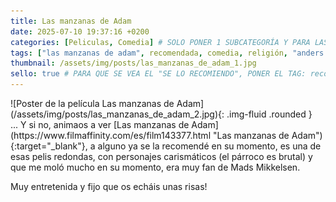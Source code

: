 ```yaml
---
title: Las manzanas de Adam
date: 2025-07-10 19:37:16 +0200
categories: [Peliculas, Comedia] # SOLO PONER 1 SUBCATEGORÍA Y PARA LAS SERIES PONER UN CARACTER INVISIBLE, COPIALO DE ENTRE LOS PARÉNTESIS (ㅤ), AL FINAL DE LA SUBCATEGORÍA, POR EJEMPLO [Series, "Thrillerㅤ"]
tags: ["las manzanas de adam", recomendada, comedia, religión, "anders thomas jensen"]
thumbnail: /assets/img/posts/las_manzanas_de_adam_1.jpg
sello: true # PARA QUE SE VEA EL "SE LO RECOMIENDO", PONER EL TAG: recomendada
---
```


<div class="row mb-4">
  <div class="col-md-5" markdown="1">
![Poster de la película Las manzanas de Adam](/assets/img/posts/las_manzanas_de_adam_2.jpg){: .img-fluid .rounded }
  </div>
  <div class="col-md-7" markdown="1">
... Y si no, animaos a ver [Las manzanas de Adam](https://www.filmaffinity.com/es/film143377.html "Las manzanas de Adam"){:target="_blank"}, a alguno ya se la recomendé en su momento, es una de esas pelis redondas, con personajes carismáticos (el párroco es brutal) y que me moló mucho en su momento, era muy fan de Mads Mikkelsen.

Muy entretenida y fijo que os echáis unas risas!
  </div>
</div>
